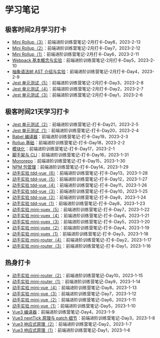 # 学习笔记

## 极客时间2月学习打卡

- [Mini Rollup（3）](./frontend-camp-challenge-feb-day8.md)：前端进阶训练营笔记-2月打卡-Day8，2023-2-13
- [Mini Rollup（2）](./frontend-camp-challenge-feb-day7.md)：前端进阶训练营笔记-2月打卡-Day7，2023-2-12
- [Mini Rollup（1）](./frontend-camp-challenge-feb-day6.md)：前端进阶训练营笔记-2月打卡-Day6，2023-2-11
- [Webpack 基本概念与实验](./frontend-camp-challenge-feb-day5.md)：前端进阶训练营笔记-2月打卡-Day5，2023-2-10
- [抽象语法树 AST 介绍与实验](./frontend-camp-challenge-feb-day4.md)：前端进阶训练营笔记-2月打卡-Day4，2023-2-9
- [Jest 单元测试（5）](./frontend-camp-challenge-feb-day3.md)：前端进阶训练营笔记-2月打卡-Day3，2023-2-8
- [Jest 单元测试（4）](./frontend-camp-challenge-feb-day2.md)：前端进阶训练营笔记-2月打卡-Day2，2023-2-7
- [Jest 单元测试（3）](./frontend-camp-challenge-feb-day1.md)：前端进阶训练营笔记-2月打卡-Day1，2023-2-6

## 极客时间21天学习打卡

- [Jest 单元测试（2）](./frontend-camp-challenge-day-21.md)：前端进阶训练营笔记-打卡-Day21，2023-2-5
- [Jest 单元测试（1）](./frontend-camp-challenge-day-20.md)：前端进阶训练营笔记-打卡-Day20，2023-2-4
- [Babel 编译器](./frontend-camp-challenge-day-19.md)：前端进阶训练营笔记-打卡-Day19，2023-2-3
- [Rollup 基础](./frontend-camp-challenge-day-18.md)：前端进阶训练营笔记-打卡-Day18，2023-2-2
- [模块化](./frontend-camp-challenge-day-17.md)：前端进阶训练营笔记-打卡-Day17，2023-2-1
- [脚手架与 CLI](./frontend-camp-challenge-day-16.md)：前端进阶训练营笔记-打卡-Day16，2023-1-31
- [Monorepo](./frontend-camp-challenge-day-15.md)：前端进阶训练营笔记-打卡-Day15，2023-1-30
- [NPM 包管理](./frontend-camp-challenge-day-14.md)：前端进阶训练营笔记-打卡-Day14，2023-1-29
- [动手实验 tdd-vue（6）](./frontend-camp-challenge-day-13.md)：前端进阶训练营笔记-打卡-Day13，2023-1-28
- [动手实验 tdd-vue（5）](./frontend-camp-challenge-day-12.md)：前端进阶训练营笔记-打卡-Day12，2023-1-27
- [动手实验 tdd-vue（4）](./frontend-camp-challenge-day-11.md)：前端进阶训练营笔记-打卡-Day11，2023-1-26
- [动手实验 tdd-vue（3）](./frontend-camp-challenge-day-10.md)：前端进阶训练营笔记-打卡-Day10，2023-1-25
- [动手实验 tdd-vue（2）](./frontend-camp-challenge-day-9.md)：前端进阶训练营笔记-打卡-Day9，2023-1-24
- [动手实验 tdd-vue（1）](./frontend-camp-challenge-day-8.md)：前端进阶训练营笔记-打卡-Day8，2023-1-23
- [动手实验 mini-vuex（5）](./frontend-camp-challenge-day-7.md)：前端进阶训练营笔记-打卡-Day7，2023-1-22
- [动手实验 mini-vuex（4）](./frontend-camp-challenge-day-6.md)：前端进阶训练营笔记-打卡-Day6，2023-1-21
- [动手实验 mini-vuex（3）](./frontend-camp-challenge-day-5.md)：前端进阶训练营笔记-打卡-Day5，2023-1-20
- [动手实验 mini-vuex（2）](./frontend-camp-challenge-day-4.md)：前端进阶训练营笔记-打卡-Day4，2023-1-19
- [动手实验 mini-vuex（1）](./frontend-camp-challenge-day-3.md)：前端进阶训练营笔记-打卡-Day3，2023-1-18
- [动手实验 mini-router（4）](./frontend-camp-challenge-day-2.md)：前端进阶训练营笔记-打卡-Day2，2023-1-17
- [动手实验 mini-router（3）](./frontend-camp-challenge-day-1.md)：前端进阶训练营笔记-打卡-Day1，2023-1-16

## 热身打卡

- [动手实验 mini-router（2）](./frontend-camp-day-10.md)：前端进阶训练营笔记-Day10，2023-1-15
- [动手实验 mini-router（1）](./frontend-camp-day-9.md)：前端进阶训练营笔记-Day9，2023-1-14
- [动手实验 mini-vue（4）](./frontend-camp-day-8.md)：前端进阶训练营笔记-Day8，2023-1-13
- [动手实验 mini-vue（3）](./frontend-camp-day-7.md)：前端进阶训练营笔记-Day7，2023-1-12
- [动手实验 mini-vue（2）](./frontend-camp-day-6.md)：前端进阶训练营笔记-Day6，2023-1-11
- [动手实验 mini-vue（1）](./frontend-camp-day-5.md)：前端进阶训练营笔记-Day5，2023-1-10
- [Vue3 编译器](./frontend-camp-day-4.md)：前端进阶训练营笔记-Day4，2023-1-9
- [Vue3 nextTick 原理与 patch 细节](./frontend-camp-day-3.md)：前端进阶训练营笔记-Day3，2023-1-8
- [Vue3 响应式原理（2）](./frontend-camp-day-2.md)：前端进阶训练营笔记-Day2，2023-1-7
- [Vue3 响应式原理（1）](./frontend-camp-day-1.md)：前端进阶训练营笔记-Day1，2023-1-6
